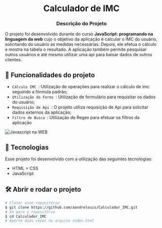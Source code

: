 <h1 align="center"> Calculador de IMC </h1>


<h3 align="center"> Descrição do Projeto </h1>

O projeto foi desenvolvido durante do curso **JavaScript: programando na linguagem da web** cujo o objetivo da aplicação é calcular o IMC do usuário, solicitando do usuário as medidas necessárias. Depois, ele efetua o cálculo e mostra na tabela o resultado. A aplicação também permite pesquisar outros usuários e até mesmo utilizar uma api para baixar dados de outros clientes.

## :hammer: Funcionalidades do projeto

- `Cálculo IMC `: Utilização de operações para realizar o cálculo de imc seguindo a fórmula padrão;
- `Utilização do Forms `: Utilização de formulário para requisitar os dados do usuário;
- `Requisição de Api `: O projeto utiliza requisição de Api para solicitar dados externos da aplicação;
- `Filtro de Busca `: Utilização de Regex para efetuar os filtros da aplicação

![Javascript na WEB](https://user-images.githubusercontent.com/56393009/180065401-c3ae7b45-5e87-4547-80b7-6ab9abb139f5.gif)

## :rocket: Tecnologias

Esse projeto foi desenvolvido com a utilização das seguintes tecnologias:
- HTML + CSS
- JavaScript




## 🛠️ Abrir e rodar o projeto

```bash
# Clonar esse repositório
$ git clone https://github.com/aandrelouis/Calculador_IMC.git
# Vá para o ropositório
$ cd Calculador_IMC
# Aperte duas vezes no arquivo index.html
```
